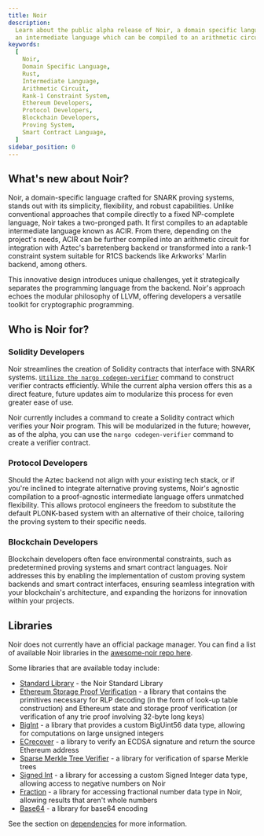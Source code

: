 ```yaml
---
title: Noir
description:
  Learn about the public alpha release of Noir, a domain specific language heavily influenced by Rust that compiles to
  an intermediate language which can be compiled to an arithmetic circuit or a rank-1 constraint system.
keywords:
  [
    Noir,
    Domain Specific Language,
    Rust,
    Intermediate Language,
    Arithmetic Circuit,
    Rank-1 Constraint System,
    Ethereum Developers,
    Protocol Developers,
    Blockchain Developers,
    Proving System,
    Smart Contract Language,
  ]
sidebar_position: 0
---
```


## What's new about Noir?

Noir, a domain-specific language crafted for SNARK proving systems, stands out with its simplicity, flexibility,
and robust capabilities. Unlike conventional approaches that compile directly to a fixed NP-complete language,
Noir takes a two-pronged path. It first compiles to an adaptable intermediate language known as ACIR. From there,
depending on the project's needs, ACIR can be further compiled into an arithmetic circuit for integration with Aztec's
barretenberg backend or transformed into a rank-1 constraint system suitable for R1CS backends like Arkworks' Marlin
backend, among others.

This innovative design introduces unique challenges, yet it strategically separates the programming language from the
backend. Noir's approach echoes the modular philosophy of LLVM, offering developers a versatile toolkit for cryptographic
programming.

## Who is Noir for?

### Solidity Developers

Noir streamlines the creation of Solidity contracts that interface with SNARK systems.
[`Utilize the nargo codegen-verifier`](./reference/nargo_commands.md#nargo-codegen-verifier) command to construct verifier
contracts efficiently. While the current alpha version offers this as a direct feature, future updates aim
to modularize this process for even greater ease of use.

Noir currently includes a command to create a Solidity contract which verifies your Noir program. This will be
modularized in the future; however, as of the alpha, you can use the `nargo codegen-verifier` command to create a verifier contract.

### Protocol Developers

Should the Aztec backend not align with your existing tech stack, or if you're inclined to integrate alternative
proving systems, Noir's agnostic compilation to a proof-agnostic intermediate language offers unmatched flexibility.
This allows protocol engineers the freedom to substitute the default PLONK-based system with an alternative of their
choice, tailoring the proving system to their specific needs.

### Blockchain Developers

Blockchain developers often face environmental constraints, such as predetermined proving systems and smart contract
languages. Noir addresses this by enabling the implementation of custom proving system backends and smart contract
interfaces, ensuring seamless integration with your blockchain's architecture, and expanding the horizons for innovation
within your projects.

## Libraries

Noir does not currently have an official package manager. You can find a list of available Noir libraries in the
[awesome-noir repo here](https://github.com/noir-lang/awesome-noir#libraries).

Some libraries that are available today include:

- [Standard Library](https://github.com/noir-lang/noir/tree/master/noir_stdlib) - the Noir Standard Library
- [Ethereum Storage Proof Verification](https://github.com/aragonzkresearch/noir-trie-proofs) - a library that contains
  the primitives necessary for RLP decoding (in the form of look-up table construction) and Ethereum state and storage
  proof verification (or verification of any trie proof involving 32-byte long keys)
- [BigInt](https://github.com/shuklaayush/noir-bigint) - a library that provides a custom BigUint56 data type, allowing
  for computations on large unsigned integers
- [ECrecover](https://github.com/colinnielsen/ecrecover-noir/tree/main) - a library to verify an ECDSA signature and
  return the source Ethereum address
- [Sparse Merkle Tree Verifier](https://github.com/vocdoni/smtverifier-noir/tree/main) - a library for verification of
  sparse Merkle trees
- [Signed Int](https://github.com/resurgencelabs/signed_int) - a library for accessing a custom Signed Integer data
  type, allowing access to negative numbers on Noir
- [Fraction](https://github.com/resurgencelabs/fraction) - a library for accessing fractional number data type in Noir,
  allowing results that aren't whole numbers
- [Base64](https://github.com/zkworks-xyz/noir-base64) - a library for base64 encoding

See the section on [dependencies](noir/modules_packages_crates/dependencies.md) for more information.
